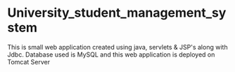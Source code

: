 # University_student_management_system
This is small web application created using java, servlets &amp; JSP's along with Jdbc. Database used is MySQL and this web application is deployed on Tomcat Server

